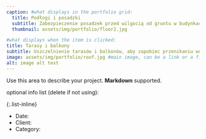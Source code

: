 ```yaml
---
caption: #what displays in the portfolio grid:
  title: Podłogi i posadzki
  subtitle: Zabezpieczenie posadzek przed wilgocią od gruntu w budynkach mieszkalnych i przemysłowych.
  thumbnail: assets/img/portfolio/floor2.jpg

#what displays when the item is clicked:
title: Tarasy i balkony
subtitle: Uszczelnienie tarasów i balkonów, aby zapobiec przenikaniu wody do konstrukcji budynku.
image: assets/img/portfolio/roof.jpg #main image, can be a link or a file in assets/img/portfolio
alt: image alt text
---
```


Use this area to describe your project. **Markdown** supported.

optional info list (delete if not using):

{:.list-inline}

- Date:
- Client:
- Category:

